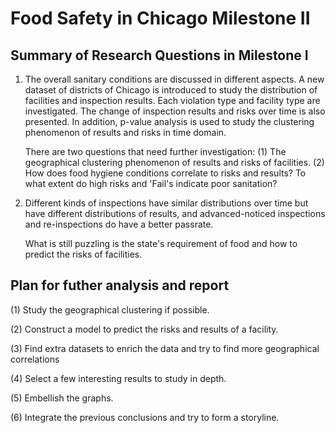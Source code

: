 # Food Safety in Chicago Milestone II

## Summary of Research Questions in Milestone I

1. The overall sanitary conditions are discussed in different aspects. A new dataset of districts of Chicago is introduced to study the distribution of facilities and inspection results. Each violation type and facility type are investigated. The change of inspection results and risks over time is also presented. In addition, p-value analysis is used to study the clustering phenomenon of results and risks in time domain.

   There are two questions that need further investigation: (1) The geographical clustering phenomenon of results and risks of facilities. (2) How does food hygiene conditions correlate to risks and results? To what extent do high risks and 'Fail's indicate poor sanitation?
    
    
2. Different kinds of inspections have similar distributions over time but have different distributions of results, and advanced-noticed inspections and re-inspections do have a better passrate. 

   What is still puzzling is the state's requirement of food and how to predict the risks of facilities.


## Plan for futher analysis and report

(1) Study the geographical clustering if possible.

(2) Construct a model to predict the risks and results of a facility.

(3) Find extra datasets to enrich the data and try to find more geographical correlations

(4) Select a few interesting results to study in depth.

(5) Embellish the graphs.

(6) Integrate the previous conclusions and try to form a storyline.

